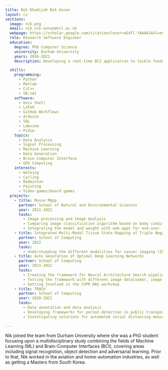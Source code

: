 ```yaml
---
title: Nik Khadijah Nik Aznan
layout: cv
sections:
  image: nik.png
  email: nik.nik-aznan@ncl.ac.uk
  webpage: https://scholar.google.com/citations?user=eG4fl-YAAAAJ&hl=en
  role: Research Software Engineer
  education:
    degree: PhD Computer Science
    university: Durham University
    years: 2016-2021
    description: Developing a real-time BCI application to tackle fundamental constraints in bio-signals decoding.

  skills:
    programming:
      - Python
      - Matlab
      - C/C++
      - VB.net
    software:
      - Unix Shell
      - LaTeX
      - GitHub Workflows
      - Arduino
      - SQL
      - Labview
      - PcVue
    topics:
      - Data Analysis
      - Signal Processing
      - Machine Learning
      - Data Generation
      - Brain Computer Interface
      - GPU Computing
    interests:
      - Walking
      - Cycling
      - Badminton
      - Painting
      - Video games/board games
  projects:
    - title: Mouse MApp
      partner: School of Natural and Environmental Sciences
      year: 2021-2022
      tasks:
        - Image processing and Image Analysis
        - Comparing image classification algorithm based on body condition score
        - Integrating the model and weight with web apps for end-user
    - title: Integrated Multi-Modal Tissue State Mapping of Triple Negative Breast Cancer Progression
      partner: School of Computing
      year: 2022
      tasks:
        - Understanding the different modalities for cancer imaging (IMC, LA-ICP-MS and Spatial Transcriptomics)
    - title: Auto Generation of Optimal Deep Learning Networks
      partner: School of Computing
      year: 2021-2022
      tasks:
        - Creating the framework for Neural Architecture Search pipeline
        - Testing the framework with different image dataloader, image transform and creating mock NAS for the testing
        - Getting Involved in the CVPR NAS workshop
    - title: TRACK
      partner: School of Computing
      year: 2020-2021
      tasks:
        - Data annotation and data analysis
        - Developing frameworks for person detection in public transportation images using machine learning
        - Investigating solutions for automated social distancing measures
    
---
```

Nik joined the team from Durham University where she was a PhD student focusing upon a multidisciplinary study combining the fields of Machine Learning (ML) and Brain-Computer Interfaces (BCI), covering areas including signal recognition, object detection and adversarial learning. Prior to that, Nik worked in the aviation and home-automation industries, as well as getting a Masters from South Korea. 
